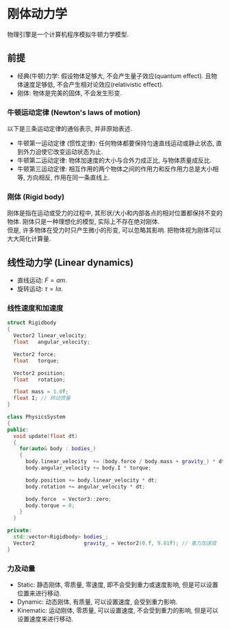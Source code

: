 # 刚体动力学

物理引擎是一个计算机程序模拟牛顿力学模型.

## 前提

- 经典(牛顿)力学: 假设物体足够大, 不会产生量子效应(quantum effect). 且物体速度足够低, 不会产生相对论效应(relativistic effect).
- 刚体: 物体是完美的固体, 不会发生形变.

### 牛顿运动定律 (Newton's laws of motion)

以下是三条运动定律的通俗表示, 并非原始表述.  

- 牛顿第一运动定律 (惯性定律): 任何物体都要保持匀速直线运动或静止状态, 直到外力迫使它改变运动状态为止.
- 牛顿第二运动定律: 物体加速度的大小与合外力成正比, 与物体质量成反比.
- 牛顿第三运动定律: 相互作用的两个物体之间的作用力和反作用力总是大小相等, 方向相反, 作用在同一条直线上.

### 刚体 (Rigid body)

刚体是指在运动或受力的过程中, 其形状/大小和内部各点的相对位置都保持不变的物体. 刚体只是一种理想化的模型, 实际上不存在绝对刚体.  
但是, 许多物体在受力时只产生微小的形变, 可以忽略其影响. 把物体视为刚体可以大大简化计算量.

## 线性动力学 (Linear dynamics)

- 直线运动: $F = am$.
- 旋转运动: $\tau = I\alpha$.

### 线性速度和加速度

```cpp
struct Rigidbody
{
  Vector2 linear_velocity;
  float   angular_velocity;

  Vector2 force;
  float   torque;

  Vector2 position;
  float   rotation;

  float mass = 1.0f;
  float I; // 转动惯量
}
```

```cpp
class PhysicsSystem
{
public:
  void update(float dt)
  {
    for(auto& body : bodies_)
    {
      body.linear_velocity  += (body.force / body.mass + gravity_) * dt; // 计算加速度, 由 F = am 可得 a = F / m
      body.angular_velocity += body.I * torque;

      body.position += body.linear_velocity * dt;
      body.rotation += angular_velocity * dt;

      body.force  = Vector3::zero;
      body.torque = 0;
    }
  }

private:
  std::vector<Rigidbody> bodies_;
  Vector2                gravity_ = Vector2(0.f, 9.81f); // 重力加速度
}
```

### 力及动量

- Static: 静态刚体, 零质量, 零速度, 即不会受到重力或速度影响, 但是可以设置位置来进行移动.
- Dynamic: 动态刚体, 有质量, 可以设置速度, 会受到重力影响.
- Kinematic: 运动刚体, 零质量, 可以设置速度, 不会受到重力的影响, 但是可以设置速度来进行移动.
